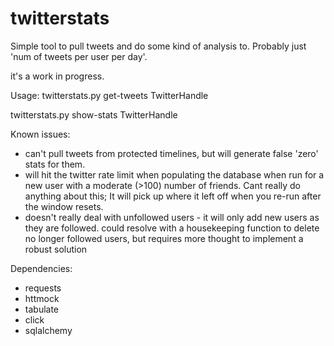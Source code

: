 # twitterstats

Simple tool to pull tweets and do some kind of analysis to. 
Probably just 'num of tweets per user per day'.


it's a work in progress.

Usage:
twitterstats.py get-tweets TwitterHandle

twitterstats.py show-stats TwitterHandle


Known issues:
* can't pull tweets from protected timelines, but will generate false 'zero' stats for them.
* will hit the twitter rate limit when populating the database when run for a new user with a moderate (>100) number of friends. Cant really do anything about this; It will pick up where it left off when you re-run after the window resets.
* doesn't really deal with unfollowed users - it will only add new users as they are followed. could resolve with a housekeeping function to delete no longer followed users, but requires more thought to implement a robust solution

Dependencies:
* requests
* httmock
* tabulate
* click
* sqlalchemy
